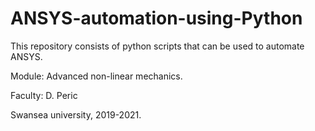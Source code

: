 # ANSYS-automation-using-Python
This repository consists of python scripts that can be used to automate ANSYS.

Module: Advanced non-linear mechanics.

Faculty: D. Peric

Swansea university, 2019-2021. 
